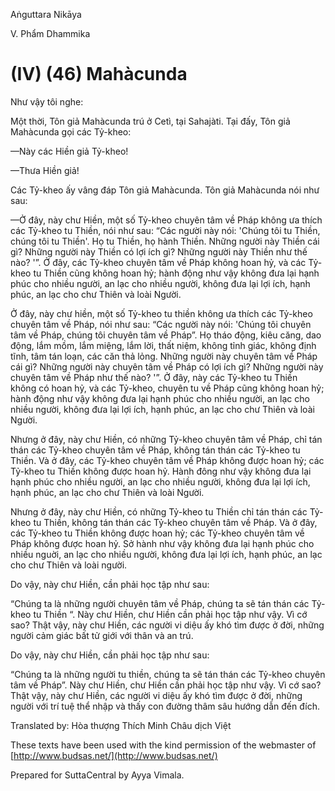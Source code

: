 Aṅguttara Nikāya

V. Phẩm Dhammika

# (IV) (46) Mahàcunda

Như vậy tôi nghe:

Một thời, Tôn giả Mahàcunda trú ở Cetì, tại Sahajàti. Tại đấy, Tôn giả Mahàcunda gọi các Tỷ-kheo:

—Này các Hiền giả Tỷ-kheo!

—Thưa Hiền giả!

Các Tỷ-kheo ấy vâng đáp Tôn giả Mahàcunda. Tôn giả Mahàcunda nói như sau:

—Ở đây, này chư Hiền, một số Tỷ-kheo chuyên tâm về Pháp không ưa thích các Tỷ-kheo tu Thiền, nói như sau: “Các người này nói: 'Chúng tôi tu Thiền, chúng tôi tu Thiền'. Họ tu Thiền, họ hành Thiền. Những người này Thiền cái gì? Những người này Thiền có lợi ích gì? Những người này Thiền như thế nào? '”. Ở đây, các Tỷ-kheo chuyên tâm về Pháp không hoan hỷ, và các Tỷ-kheo tu Thiền cũng không hoan hỷ; hành động như vậy không đưa lại hạnh phúc cho nhiều người, an lạc cho nhiều người, không đưa lại lợi ích, hạnh phúc, an lạc cho chư Thiên và loài Người.

Ở đây, này chư hiền, một số Tỷ-kheo tu thiền không ưa thích các Tỷ-kheo chuyên tâm về Pháp, nói như sau: “Các người này nói: 'Chúng tôi chuyên tâm về Pháp, chúng tôi chuyên tâm về Pháp”. Họ tháo động, kiêu căng, dao động, lắm mồm, lắm miệng, lắm lời, thất niệm, không tỉnh giác, không định tĩnh, tâm tán loạn, các căn thả lỏng. Những người này chuyên tâm về Pháp cái gì? Những người này chuyên tâm về Pháp có lợi ích gì? Những người này chuyên tâm về Pháp như thế nào? '”. Ở đây, này các Tỷ-kheo tu Thiền không có hoan hỷ, và các Tỷ-kheo, chuyên tu về Pháp cũng không hoan hỷ; hành động như vậy không đưa lại hạnh phúc cho nhiều người, an lạc cho nhiều người, không đưa lại lợi ích, hạnh phúc, an lạc cho chư Thiên và loài Người.

Nhưng ở đây, này chư Hiền, có những Tỷ-kheo chuyên tâm về Pháp, chỉ tán thán các Tỷ-kheo chuyên tâm về Pháp, không tán thán các Tỷ-kheo tu Thiền. Và ở đây, các Tỷ-kheo chuyên tâm về Pháp không được hoan hỷ; các Tỷ-kheo tu Thiền không được hoan hỷ. Hành đông như vậy không đưa lại hạnh phúc cho nhiều người, an lạc cho nhiều người, không đưa lại lợi ích, hạnh phúc, an lạc cho chư Thiên và loài Người.

Nhưng ở đây, này chư Hiền, có những Tỷ-kheo tu Thiền chỉ tán thán các Tỷ-kheo tu Thiền, không tán thán các Tỷ-kheo chuyên tâm về Pháp. Và ở đây, các Tỷ-kheo tu Thiền không được hoan hỷ; các Tỷ-kheo chuyên tâm về Pháp không được hoan hỷ. Sở hành như vậy không đưa lại hạnh phúc cho nhiều nguời, an lạc cho nhiều người, không đưa lại lợi ích, hạnh phúc, an lạc cho chư Thiên và loài người.

Do vậy, này chư Hiền, cần phải học tập như sau:

“Chúng ta là những người chuyên tâm về Pháp, chúng ta sẽ tán thán các Tỷ-kheo tu Thiền “. Này chư Hiền, chư Hiền cần phải học tập như vậy. Vì cớ sao? Thật vậy, này chư Hiền, các người vi diệu ấy khó tìm được ở đời, những người cảm giác bất tử giới với thân và an trú.

Do vậy, này chư Hiền, cần phải học tập như sau:

“Chúng ta là những người tu thiền, chúng ta sẽ tán thán các Tỷ-kheo chuyên tâm về Pháp”. Này chư Hiền, chư Hiền cần phải học tập như vậy. Vì cớ sao? Thật vậy, này chư Hiền, các người vi diệu ấy khó tìm được ở đời, những người với trí tuệ thể nhập và thấy con đường thâm sâu hướng dẫn đến đích.

Translated by: Hòa thượng Thích Minh Châu dịch Việt

These texts have been used with the kind permission of the webmaster of [http://www.budsas.net/](http://www.budsas.net/)

Prepared for SuttaCentral by Ayya Vimala.